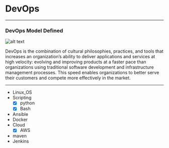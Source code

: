 # DevOps
---

### DevOps Model Defined

![alt text](https://www.startpage.com/av/proxy-image?piurl=https%3A%2F%2Fwww.shalb.com%2Fwp-content%2Fuploads%2F2019%2F11%2FDevops1.jpeg&sp=1671568935T2013ca85924196f753919f1cb857e6a324ced65c2740f23af0e3eadb0ee33585)


DevOps is the combination of cultural philosophies, practices, and tools that increases an organization’s ability to deliver applications
and services at high velocity: evolving and improving products at a faster pace than organizations using traditional software development
and infrastructure management processes. This speed enables organizations to better serve their customers and
compete more effectively in the market.

---

* Linux_OS  
* Scripting  
    - [x] python
    - [x] Bash 
* Ansible 
* Docker 
* Cloud 
    - [x] AWS
* maven
* Jenkins 
